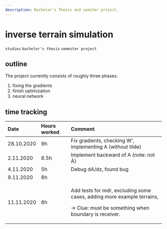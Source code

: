 ```yaml
---
description: Bachelor's Thesis and semster project.
---
```


# inverse terrain simulation

`studies` `bachelor's thesis` `semester project`

## outline

The project currently consists of roughly three phases. 

1. fixing the gradients
2. finish optimization
3. neural network

## time tracking

<table>
  <thead>
    <tr>
      <th style="text-align:left">Date</th>
      <th style="text-align:left">Hours worked</th>
      <th style="text-align:left">Comment</th>
    </tr>
  </thead>
  <tbody>
    <tr>
      <td style="text-align:left">28.10.2020</td>
      <td style="text-align:left">9h</td>
      <td style="text-align:left">Fix gradients, checking W&apos;, implementing A (without tilde)</td>
    </tr>
    <tr>
      <td style="text-align:left">2.11.2020</td>
      <td style="text-align:left">8.5h</td>
      <td style="text-align:left">Implement backward of A (note: not &#xC3;)</td>
    </tr>
    <tr>
      <td style="text-align:left">4.11.2020</td>
      <td style="text-align:left">5h</td>
      <td style="text-align:left">Debug dA/dz, found bug</td>
    </tr>
    <tr>
      <td style="text-align:left">9.11.2020</td>
      <td style="text-align:left">8h</td>
      <td style="text-align:left"></td>
    </tr>
    <tr>
      <td style="text-align:left">11.11.2020</td>
      <td style="text-align:left">8h</td>
      <td style="text-align:left">
        <p>Add tests for mdr, excluding some cases, adding more example terrains,</p>
        <p>-&gt; Clue: must be something when boundary is receiver.</p>
      </td>
    </tr>
  </tbody>
</table>



